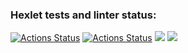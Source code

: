 ### Hexlet tests and linter status:
[![Actions Status](https://github.com/markiMiracle/java-project-99/actions/workflows/hexlet-check.yml/badge.svg)](https://github.com/markiMiracle/java-project-99/actions)
[![Actions Status](https://github.com/markiMiracle/java-project-99/actions/workflows/main.yml/badge.svg)](https://github.com/markiMiracle/java-project-99/actions)
<a href="https://codeclimate.com/github/markiMiracle/java-project-99/maintainability"><img src="https://api.codeclimate.com/v1/badges/0859280d25f99e0ae3e4/maintainability" /></a>
<a href="https://codeclimate.com/github/markiMiracle/java-project-99/test_coverage"><img src="https://api.codeclimate.com/v1/badges/0859280d25f99e0ae3e4/test_coverage" /></a>

